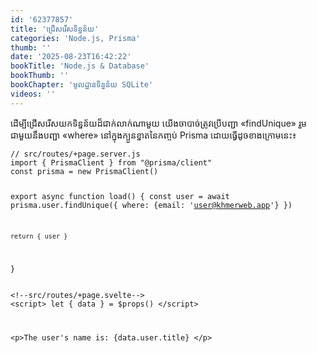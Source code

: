 ```yaml
---
id: '62377857'
title: 'ជ្រើស​រើស​ទិន្នន័យ'
categories: 'Node.js, Prisma'
thumb: ''
date: '2025-08-23T16:42:22'
bookTitle: 'Node.js & Database'
bookThumb: ''
bookChapter: 'មូលដ្ឋាន​ទិន្នន័យ SQLite'
videos: ''
---
```

<p>ដើម្បីជ្រើសរើសយក​ទិន្នន័យ​ដ៏ជាក់លាក់ណាមួយ យើងចាបាច់​ត្រូវ​ប្រើបញ្ជា «findUnique» រួម​ជាមួយ​នឹង​បញ្ជា «where» នៅ​ក្នុង​ក្បួន​ខ្នាតនៃ​កញ្ចប់ Prisma ដោយ​ធ្វើ​ដូច​ខាង​ក្រោម​នេះ៖</p><pre><code class="js javascript js-code">// src/routes/+page.server.js
import { PrismaClient } from "@prisma/client"
const prisma = new PrismaClient()

export async function load() {
	const user = await prisma.user.findUnique({ where: {email: 'user@khmerweb.app'} })

	return { user }
}
</code></pre><pre><code class="svelte">&lt;!--src/routes/+page.svelte--&gt;
&lt;script&gt;
	let { data } = $props()
&lt;/script&gt;

&lt;p&gt;The user's name is: {data.user.title} &lt;/p&gt; </code></pre>